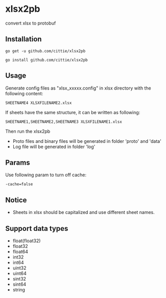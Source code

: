 # xlsx2pb

convert xlsx to protobuf

## Installation

`go get -u github.com/cittie/xlsx2pb`

`go install github.com/cittie/xlsx2pb`

## Usage

Generate config files as "xlsx_xxxxx.config" in xlsx directory with the following content:

`SHEETNAME4 XLSXFILENAME2.xlsx`

If sheets have the same structure, it can be written as following:

`SHEETNAME1,SHEETNAME2,SHEETNAME3 XLSXFILENAME1.xlsx`

Then run the xlsx2pb

- Proto files and binary files will be generated in folder 'proto' and 'data'
- Log file will be generated in folder 'log' 

## Params

Use following param to turn off cache:

`-cache=false`

## Notice

* Sheets in xlsx should be capitalized and use different sheet names.

## Support data types

* float(float32)
* float32
* float64
* int32
* int64
* uint32
* uint64
* sint32
* sint64
* string
